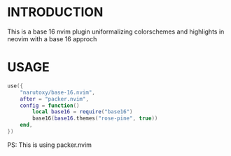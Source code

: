 # INTRODUCTION

This is a base 16 nvim plugin uniformalizing colorschemes and highlights in neovim with a base 16 approch

# USAGE
```lua
use({
	"narutoxy/base-16.nvim",
	after = "packer.nvim",
	config = function()
		local base16 = require("base16")
		base16(base16.themes("rose-pine", true))
	end,
})

```
PS: This is using packer.nvim
